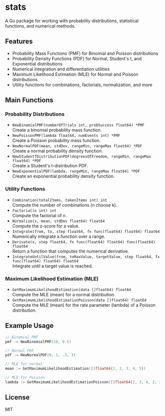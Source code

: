 # stats

A Go package for working with probability distributions, statistical functions, and numerical methods.

## Features

- Probability Mass Functions (PMF) for Binomial and Poisson distributions
- Probability Density Functions (PDF) for Normal, Student's t, and Exponential distributions
- Numerical integration and differentiation utilities
- Maximum Likelihood Estimation (MLE) for Normal and Poisson distributions
- Utility functions for combinations, factorials, normalization, and more

## Main Functions

### Probability Distributions

- `NewBinomialPMF(numberOfTrials int, probSuccess float64) *PMF`  
  Create a binomial probability mass function.
- `NewPoissonPMF(lambda float64, numEvents int) *PMF`  
  Create a Poisson probability mass function.
- `NewNormalPDF(mean, stdDev, rangeMin, rangeMax float64) *PDF`  
  Create a normal probability density function.
- `NewStudentTDistributionPDF(degreesOfFreedom, rangeMin, rangeMax float64) *PDF`  
  Create a Student's t-distribution PDF.
- `NewExponentialPDF(lambda, rangeMin, rangeMax float64) *PDF`  
  Create an exponential probability density function.

### Utility Functions

- `Combination(totalItems, takenItems int) int`  
  Compute the number of combinations (n choose k).
- `Factorial(n int) int`  
  Compute the factorial of n.
- `Normalize(x, mean, stdDev float64) float64`  
  Compute the z-score for a value.
- `Integrate(from, to, step float64, fx func(float64) float64) float64`  
  Numerically integrate a function over a range.
- `Derivate(x, step float64, fx func(float64) float64) func(float64) float64`  
  Return a function that computes the numerical derivative.
- `IntegrateUntilValue(from, toMaxValue, targetValue, step float64, fx func(float64) float64) float64`  
  Integrate until a target value is reached.

### Maximum Likelihood Estimation (MLE)

- `GetMaximumLikelihoodEstimation(data []float64) float64`  
  Compute the MLE (mean) for a normal distribution.
- `GetMaximumLikelihoodEstimationPoisson(data []float64) float64`  
  Compute the MLE (mean) for the rate parameter (lambda) of a Poisson distribution.

## Example Usage

```go
// Binomial PMF
pmf := NewBinomialPMF(10, 0.5)

// Normal PDF
pdf := NewNormalPDF(0, 1, -3, 3)

// MLE for normal
mean := GetMaximumLikelihoodEstimation([]float64{1, 2, 3, 4, 5})

// MLE for Poisson
lambda := GetMaximumLikelihoodEstimationPoisson([]float64{2, 3, 4, 2, 3})
```

## License

MIT
